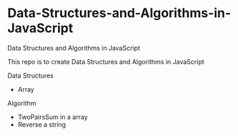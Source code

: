 # Data-Structures-and-Algorithms-in-JavaScript
Data Structures and Algorithms in JavaScript

This repo is to create Data Structures and Algorithms in JavaScript

Data Structures
- Array

Algorithm
- TwoPairsSum in a array
- Reverse a string
